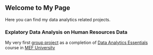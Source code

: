 ﻿## Welcome to My Page

Here you can find my data analytics related projects.

### Explatory Data Analysis on Human Resources Data

My very first [group project](file:///C:/Users/duygu/Downloads/Group_Project2Yaka.html) as a completion of [Data Analytics Essentials](https://mef-bda503.github.io/) course in [MEF University](http://www.mef.edu.tr/en)

